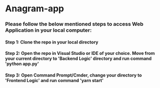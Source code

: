 # Anagram-app

### Please follow the below mentioned steps to access Web Application in your local computer:
#### Step 1: Clone the repo in your local directory
#### Step 2: Open the repo in Visual Studio or IDE of your choice. Move from your current directory to 'Backend Logic' directory and run command 'python app.py'
#### Step 3: Open Command Prompt/Cmder, change your directory to 'Frontend Logic' and run command 'yarn start'

